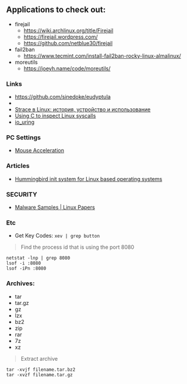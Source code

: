## Applications to check out:
- firejail
    - https://wiki.archlinux.org/title/Firejail
    - https://firejail.wordpress.com/
    - https://github.com/netblue30/firejail
- fail2ban
    - https://www.tecmint.com/install-fail2ban-rocky-linux-almalinux/
- moreutils
    - https://joeyh.name/code/moreutils/


### Links
- https://github.com/sinedoke/eudyptula
- [](https://ops.tips/)
- [Strace в Linux: история, устройство и использование](https://habr.com/ru/company/badoo/blog/493856/)
- [Using C to inspect Linux syscalls](https://ops.tips/gists/using-c-to-inspect-linux-syscalls/)
- [io_uring](https://en.wikipedia.org/wiki/Io_uring)


### PC Settings
- [Mouse Acceleration](https://wiki.archlinux.org/title/Mouse_acceleration)


### Articles
- [Hummingbird init system for Linux based operating systems](https://github.com/Sweets/hummingbird)


### SECURITY
- [Malware Samples | Linux Papers](https://www.vx-underground.org/)


### Etc
- Get Key Codes: `xev | grep button`


> Find the process id that is using the port 8080

```
netstat -lnp | grep 8080
lsof -i :8080
lsof -iPn :8080
```

### Archives:
- tar
- tar.gz
- gz
- lzx
- bz2
- zip
- rar
- 7z
- xz

> Extract archive

```
tar -xvjf filename.tar.bz2
tar -xvzf filename.tar.gz
```
